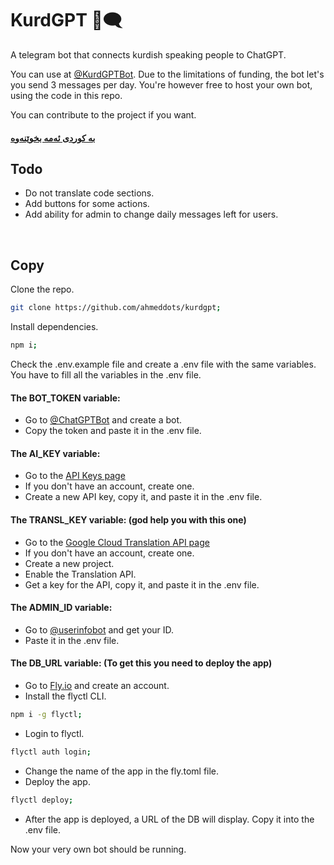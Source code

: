 # KurdGPT 🤖🗨

A telegram bot that connects kurdish speaking people to ChatGPT.

You can use at [@KurdGPTBot](https://t.me/KurdGPTBot). Due to the limitations of funding, the bot let's you send 3 messages per day. You're however free to host your own bot, using the code in this repo.

You can contribute to the project if you want.

#### [بە کوردی ئەمە بخوێنەوە](./README-KU.md)

## Todo

- Do not translate code sections.
- Add buttons for some actions.
- Add ability for admin to change daily messages left for users.

<br>

## Copy

Clone the repo.

```bash
git clone https://github.com/ahmeddots/kurdgpt;
```

Install dependencies.

```bash
npm i;
```

Check the .env.example file and create a .env file with the same variables. You have to fill all the variables in the .env file.

#### The BOT_TOKEN variable:

- Go to [@ChatGPTBot](https://t.me/ChatGPTBot) and create a bot.
- Copy the token and paste it in the .env file.

#### The AI_KEY variable:

- Go to the [API Keys page](https://platform.openai.com/account/api-keys)
- If you don't have an account, create one.
- Create a new API key, copy it, and paste it in the .env file.

#### The TRANSL_KEY variable: (god help you with this one)

- Go to the [Google Cloud Translation API page](https://cloud.google.com/translate)
- If you don't have an account, create one.
- Create a new project.
- Enable the Translation API.
- Get a key for the API, copy it, and paste it in the .env file.

#### The ADMIN_ID variable:

- Go to [@userinfobot](https://t.me/userinfobot) and get your ID.
- Paste it in the .env file.

#### The DB_URL variable: (To get this you need to deploy the app)

- Go to [Fly.io](https://fly.io) and create an account.
- Install the flyctl CLI.
```bash
npm i -g flyctl;
```
- Login to flyctl.
```bash
flyctl auth login;
```
- Change the name of the app in the fly.toml file.
- Deploy the app.
```bash
flyctl deploy;
```
- After the app is deployed, a URL of the DB will display. Copy it into the .env file.

Now your very own bot should be running.
